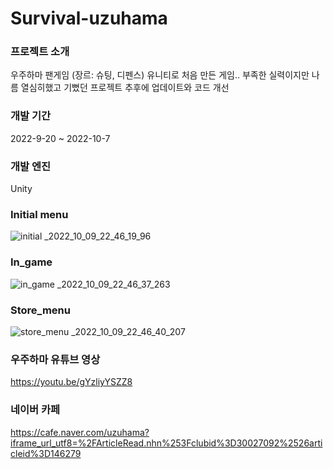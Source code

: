 # Survival-uzuhama

### 프로젝트 소개
우주하마 팬게임 (장르: 슈팅, 디펜스)
유니티로 처음 만든 게임.. 
부족한 실력이지만 나름 열심히했고 기뻤던 프로젝트
추후에 업데이트와 코드 개선

### 개발 기간
2022-9-20 ~ 2022-10-7

### 개발 엔진
Unity

### Initial menu
![initial _2022_10_09_22_46_19_96](https://user-images.githubusercontent.com/87477736/205858484-a70a3fd4-c74a-4918-9bed-5531390af938.png)

### In_game
![in_game _2022_10_09_22_46_37_263](https://user-images.githubusercontent.com/87477736/205858956-ac4380e2-ee55-48de-9a4c-67f839142200.png)

### Store_menu
![store_menu _2022_10_09_22_46_40_207](https://user-images.githubusercontent.com/87477736/205859034-1d8caf9b-73b9-4e2c-b929-c21e74ffd7f3.png)

### 우주하마 유튜브 영상
https://youtu.be/gYzliyYSZZ8

### 네이버 카페
https://cafe.naver.com/uzuhama?iframe_url_utf8=%2FArticleRead.nhn%253Fclubid%3D30027092%2526articleid%3D146279
